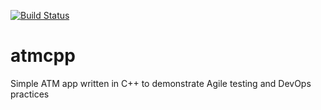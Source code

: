 [![Build Status](https://travis-ci.org/ttoleung/atmcpp.svg?branch=master)](https://travis-ci.org/ttoleung/atmcpp)

# atmcpp
Simple ATM app written in C++ to demonstrate Agile testing and DevOps practices
